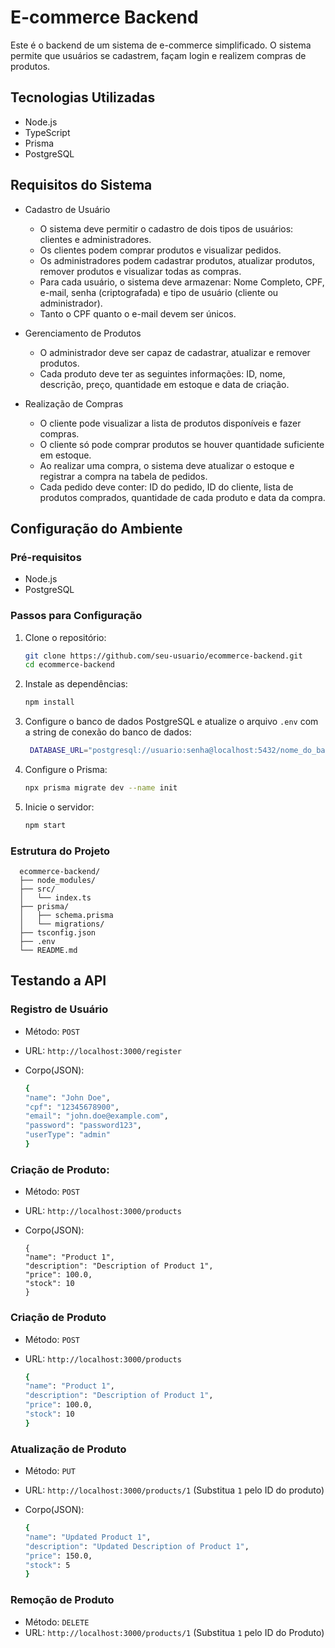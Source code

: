 # E-commerce Backend

Este é o backend de um sistema de e-commerce simplificado. O sistema permite que usuários se cadastrem, façam login e realizem compras de produtos.

## Tecnologias Utilizadas

- Node.js
- TypeScript
- Prisma
- PostgreSQL

## Requisitos do Sistema

- Cadastro de Usuário

  - O sistema deve permitir o cadastro de dois tipos de usuários: clientes e administradores.
  - Os clientes podem comprar produtos e visualizar pedidos.
  - Os administradores podem cadastrar produtos, atualizar produtos, remover produtos e visualizar todas as compras.
  - Para cada usuário, o sistema deve armazenar: Nome Completo, CPF, e-mail, senha (criptografada) e tipo de usuário (cliente ou administrador).
  - Tanto o CPF quanto o e-mail devem ser únicos.

- Gerenciamento de Produtos

  - O administrador deve ser capaz de cadastrar, atualizar e remover produtos.
  - Cada produto deve ter as seguintes informações: ID, nome, descrição, preço, quantidade em estoque e data de criação.

- Realização de Compras
  - O cliente pode visualizar a lista de produtos disponíveis e fazer compras.
  - O cliente só pode comprar produtos se houver quantidade suficiente em estoque.
  - Ao realizar uma compra, o sistema deve atualizar o estoque e registrar a compra na tabela de pedidos.
  - Cada pedido deve conter: ID do pedido, ID do cliente, lista de produtos comprados, quantidade de cada produto e data da compra.

## Configuração do Ambiente

### Pré-requisitos

- Node.js
- PostgreSQL

### Passos para Configuração

1. Clone o repositório:
   ```bash
   git clone https://github.com/seu-usuario/ecommerce-backend.git
   cd ecommerce-backend
   ```
2. Instale as dependências:
   ```bash
   npm install
   ```
3. Configure o banco de dados PostgreSQL e atualize o arquivo `.env` com a string de conexão do banco de dados:
   ```bash
    DATABASE_URL="postgresql://usuario:senha@localhost:5432/nome_do_banco"
   ```
4. Configure o Prisma:
   ```bash
   npx prisma migrate dev --name init
   ```
5. Inicie o servidor:
   ```bash
   npm start
   ```

### Estrutura do Projeto

      ecommerce-backend/
      ├── node_modules/
      ├── src/
      │   └── index.ts
      ├── prisma/
      │   ├── schema.prisma
      │   └── migrations/
      ├── tsconfig.json
      ├── .env
      └── README.md

## Testando a API

### Registro de Usuário

- Método: `POST`
- URL: `http://localhost:3000/register`
- Corpo(JSON):

  ```bash
  {
  "name": "John Doe",
  "cpf": "12345678900",
  "email": "john.doe@example.com",
  "password": "password123",
  "userType": "admin"
  }
  ```

### Criação de Produto:

- Método: `POST`
- URL: `http://localhost:3000/products`
- Corpo(JSON):

      {
      "name": "Product 1",
      "description": "Description of Product 1",
      "price": 100.0,
      "stock": 10
      }

### Criação de Produto

- Método: `POST`
- URL: `http://localhost:3000/products`

  ```bash
  {
  "name": "Product 1",
  "description": "Description of Product 1",
  "price": 100.0,
  "stock": 10
  }
  ```

### Atualização de Produto

- Método: `PUT`
- URL: `http://localhost:3000/products/1`
  (Substitua `1` pelo ID do produto)
- Corpo(JSON):

  ```bash
  {
  "name": "Updated Product 1",
  "description": "Updated Description of Product 1",
  "price": 150.0,
  "stock": 5
  }
  ```

### Remoção de Produto

- Método: `DELETE`
- URL: `http://localhost:3000/products/1`
    (Substitua `1` pelo ID do Produto)
